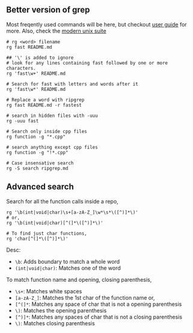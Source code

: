 ## Better version of grep
Most freqently used commands will be here, but checkout [user guide](https://github.com/BurntSushi/ripgrep/blob/master/GUIDE.md) for more. Also, check the [modern unix suite](https://github.com/ibraheemdev/modern-unix)
```
# rg <word> filename
rg fast README.md

## '\' is added to ignore
# look for any lines containing fast followed by one or more characters.
rg 'fast\w+' README.md

# Search for fast with letters and words after it
rg 'fast\w*' README.md

# Replace a word with ripgrep
rg fast README.md -r fastest

# search in hidden files with -uuu
rg -uuu fast

# Search only inside cpp files
rg function -g "*.cpp"

# search anything except cpp files
rg function -g "!*.cpp"

# Case insensative search
rg -S search ripgrep.md
```

## Advanced search
Search for all the function calls inside a repo,
```
rg '\b(int|void|char)\s+[a-zA-Z_]\w*\s*\([^)]*\)'
# or,
rg '\b(int|void|char)[^(]*\([^)]*\)'

# To find just char functions,
rg 'char[^(]*\([^)]*\)'
```
Desc:
- `\b`: Adds boundary to match a whole word
- `(int|void|char)`: Matches one of the word

To match function name and opening, closing parenthesis,
- `\s+`: Matches white spaces
- `[a-zA-Z_]`: Matches the 1st char of the function name
or,
- `[^(]*`: Matches any space of char that is not a opening parenthesis
- `\)`: Matches the opening parenthesis
- `[^)]*`: Matches any spaces of char that is not a closing parenthesis
- `\)`: Matches closing parenthesis

